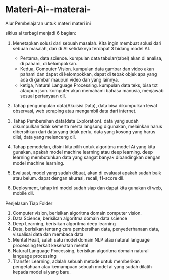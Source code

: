 # Materi-Ai--materai-

Alur Pembelajaran untuk materi materi ini

siklus ai terbagi menjadi 6 bagian:
1. Menetapkan solusi dari sebuah masalah. Kita ingin membuat solusi dari sebuah masalah, dan di AI setidaknya terdapat 3 bidang model AI.
	- Pertama, data science. kumpulan data tabular(tabel) akan di analisa, di pahami, di kelompokkan.
	- Kedua, Computer Vision. kumpulan data gambar dan video akan pahami dan dapat di kelompokkan, dapat di tebak objek apa yang ada di gambar maupun video dan yang lainnya.
	- ketiga, Natural Language Processing. kumpulan data teks, bisa txt ataupun json. komputer akan memahami bahasa manusia, menjawab sesuai pertanyaan dll.

2. Tahap pengumpulan data(Akuisisi Data), data bisa dikumpulkan lewat observasi, web scraping atau mengambil data dari internet. 

3. Tahap Pembersihan data(data Exploration). data yang sudah dikumpulkan tidak semerta merta langsung digunakan, melainkan harus dibersihkan dari data yang tidak perlu, data yang kosong yang harus diisi, data yang melenceng dll.

4. Tahap pemodelan, disini kita pilih untuk algoritma model Ai yang kita gunakan, apakah model machine learning atau deep learning. deep learning membutuhkan data yang sangat banyak dibandingkan dengan model machine learning. 

5. Evaluasi, model yang sudah dibuat, akan di evaluasi apakah sudah baik atau belum. dapat dengan akurasi, recall, f1-score dll.

6. Deployment, tahap ini model sudah siap dan dapat kita gunakan di web, mobile dll.


Penjelasan Tiap Folder

1. Computer vision, berisikan algoritma domain computer vision.
2. Data Science, berisikan algoritma domain data science
3. Deep Learning, berisikan algoritma deep learning
4. Data, berisikan tentang cara pembersihan data, penyederhanaan data, visualisai data dan membaca data
5. Mental Healt, salah satu model domain NLP atau natural language processing terkait kesehatan mental
6. Natural Language Processing, berisikan algoritma domain natural language processing
7. Transfer Learning, adalah sebuah metode untuk memberikan pengetahuan atau kemampuan sebuah model ai yang sudah dilatih kepada model ai yang baru. 
